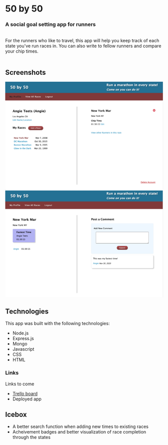 # 50 by 50 
### A social goal setting app for runners
<br>
For the runners who like to travel, this app will help you keep track of each state you've run races in. You can also  write to fellow runners and compare your chip times.
<br> <br>

## Screenshots
![Screenshot 1](./public/images/ScreenShot1.png "Screenshot")
![Screenshot 2](./public/images/Screenshot2.png "Screenshot 2")

## Technologies
This app was built with the following technologies:
- Node.js
- Express.js
- Mongo
- Javascript
- CSS
- HTML

### Links
Links to come
- [Trello board](https://trello.com/b/rb1WX2a8/50by50)
- Deployed app

## Icebox
- A better search function when adding new times to existing races
- Acheivement badges and better visualization of race completion through the states
